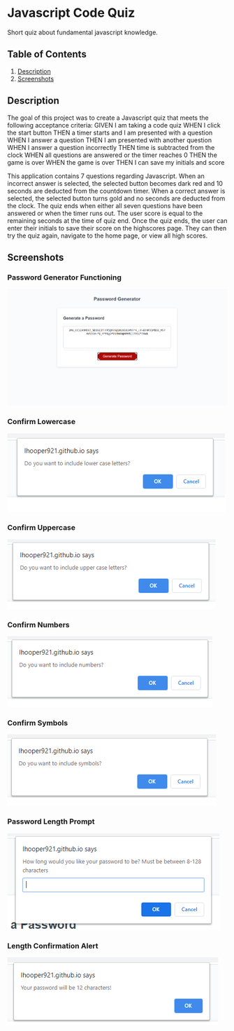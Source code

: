 # Javascript Code Quiz
Short quiz about fundamental javascript knowledge.

## Table of Contents
1. [Description](#description)
2. [Screenshots](#screenshots)

## Description
The goal of this project was to create a Javascript quiz that meets the following acceptance criteria:
GIVEN I am taking a code quiz
WHEN I click the start button
THEN a timer starts and I am presented with a question
WHEN I answer a question
THEN I am presented with another question
WHEN I answer a question incorrectly
THEN time is subtracted from the clock
WHEN all questions are answered or the timer reaches 0
THEN the game is over
WHEN the game is over
THEN I can save my initials and score

This application contains 7 questions regarding Javascript. When an incorrect answer is selected, the selected button becomes dark red and 10 seconds are deducted from the countdown timer. When a correct answer is selected, the selected button turns gold and no seconds are deducted from the clock. The quiz ends when either all seven questions have been answered or when the timer runs out. The user score is equal to the remaining seconds at the time of quiz end. Once the quiz ends, the user can enter their initials to save their score on the highscores page. They can then try the quiz again, navigate to the home page, or view all high scores.

## Screenshots

### Password Generator Functioning

![Password Generator Functioning](https://github.com/lhooper921/password-generator-javascript/blob/master/Assets/Screenshots/Screenshots/screenshot1.PNG)

### Confirm Lowercase

![Confirm Lowercase](https://github.com/lhooper921/password-generator-javascript/blob/master/Assets/Screenshots/Screenshots/screenshot2.PNG)

### Confirm Uppercase

![Confirm Uppercase](https://github.com/lhooper921/password-generator-javascript/blob/master/Assets/Screenshots/Screenshots/screenshot3.PNG)

### Confirm Numbers

![Confirm Numbers](https://github.com/lhooper921/password-generator-javascript/blob/master/Assets/Screenshots/Screenshots/screenshot4.PNG)

### Confirm Symbols

![Confirm Symbols](https://github.com/lhooper921/password-generator-javascript/blob/master/Assets/Screenshots/Screenshots/screenshot5.PNG)

### Password Length Prompt

![Password Length Prompt](https://github.com/lhooper921/password-generator-javascript/blob/master/Assets/Screenshots/Screenshots/screenshot6.PNG)

### Length Confirmation Alert

![Length Alert](https://github.com/lhooper921/password-generator-javascript/blob/master/Assets/Screenshots/Screenshots/screenshot7.PNG)


